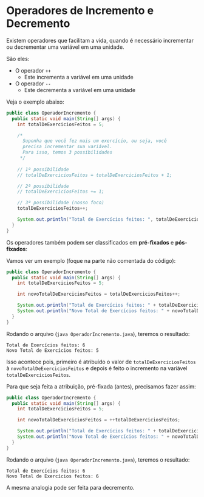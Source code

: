 # Operadores de Incremento e Decremento

Existem operadores que facilitam a vida, quando é necessário incrementar ou decrementar uma variável em uma unidade.

São eles:
- O operador `++`
  - Este incrementa a variável em uma unidade
- O operador `--`
  - Este decrementa a variável em uma unidade

Veja o exemplo abaixo:

```java
public class OperadorIncremento {
  public static void main(String[] args) {
    int totalDeExerciciosFeitos = 5;

    /*
      Suponha que você fez mais um exercício, ou seja, você
      precisa incrementar sua variável.
      Para isso, temos 3 possibilidades
     */
    
    // 1ª possibilidade
    // totalDeExerciciosFeitos = totalDeExerciciosFeitos + 1;

    // 2ª possibilidade
    // totalDeExerciciosFeitos += 1;

    // 3ª possibilidade (nosso foco)
    totalDeExerciciosFeitos++;

    System.out.println("Total de Exercícios feitos: ", totalDeExerciciosFeitos);
  }
}
```

Os operadores também podem ser classificados em **pré-fixados** e **pós-fixados**:

Vamos ver um exemplo (foque na parte não comentada do código):

```java
public class OperadorIncremento {
  public static void main(String[] args) {
    int totalDeExerciciosFeitos = 5;

    int novoTotalDeExerciciosFeitos = totalDeExerciciosFeitos++;

    System.out.println("Total de Exercícios feitos: " + totalDeExerciciosFeitos);
    System.out.println("Novo Total de Exercícios feitos: " + novoTotalDeExerciciosFeitos);
  }
}
```

Rodando o arquivo (`java OperadorIncremento.java`), teremos o resultado:

```shell
Total de Exercícios feitos: 6
Novo Total de Exercícios feitos: 5
```

Isso acontece pois, primeiro é atribuído o valor de `totalDeExerciciosFeitos` à `novoTotalDeExerciciosFeitos` e depois é feito o incremento na variável `totalDeExerciciosFeitos`.

Para que seja feita a atribuição, pré-fixada (antes), precisamos fazer assim:

```java
public class OperadorIncremento {
  public static void main(String[] args) {
    int totalDeExerciciosFeitos = 5;

    int novoTotalDeExerciciosFeitos = ++totalDeExerciciosFeitos;

    System.out.println("Total de Exercícios feitos: " + totalDeExerciciosFeitos);
    System.out.println("Novo Total de Exercícios feitos: " + novoTotalDeExerciciosFeitos);
  }
}
```

Rodando o arquivo (`java OperadorIncremento.java`), teremos o resultado:

```shell
Total de Exercícios feitos: 6
Novo Total de Exercícios feitos: 6
```

A mesma analogia pode ser feita para decremento.